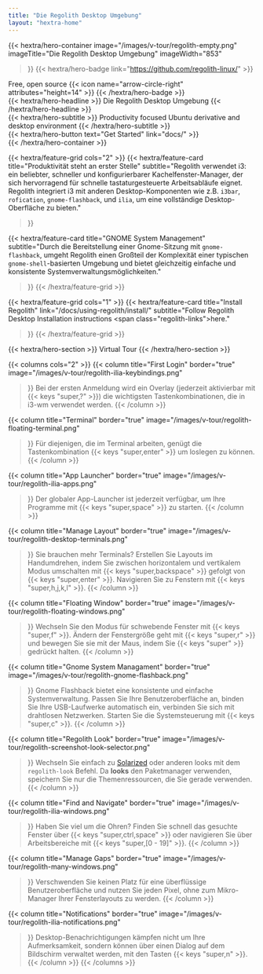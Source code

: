 ```yaml
---
title: "Die Regolith Desktop Umgebung"
layout: "hextra-home"
---
```


{{< hextra/hero-container
  image="/images/v-tour/regolith-empty.png"
  imageTitle="Die Regolith Desktop Umgebung"
  imageWidth="853"
>}}
{{< hextra/hero-badge link="https://github.com/regolith-linux/" >}}
  <div class="hx-w-2 hx-h-2 hx-rounded-full hx-bg-primary-400"></div>
  <span>Free, open source</span>
  {{< icon name="arrow-circle-right" attributes="height=14" >}}
{{< /hextra/hero-badge >}}

<div class="hx-mt-6 hx-mb-6">
{{< hextra/hero-headline >}}
  Die Regolith Desktop Umgebung
{{< /hextra/hero-headline >}}
</div>

<div class="hx-mt-6 hx-mb-6"">
{{< hextra/hero-subtitle >}}
  Productivity focused Ubuntu derivative and desktop environment
{{< /hextra/hero-subtitle >}}
</div>

<div class="hx-mt-6 hx-mb-6"">
{{< hextra/hero-button text="Get Started" link="docs/" >}}
</div>
{{< /hextra/hero-container >}}

<div class="hx-mt-6"></div>
<div class="hx-mt-6"></div>
<div class="hx-mt-6"></div>

{{< hextra/feature-grid cols="2" >}}
  {{< hextra/feature-card
    title="Produktivität steht an erster Stelle"
    subtitle="Regolith verwendet i3: ein beliebter, schneller und konfigurierbarer Kachelfenster-Manager, der sich hervorragend für schnelle tastaturgesteuerte Arbeitsabläufe eignet. Regolith integriert i3 mit anderen Desktop-Komponenten wie z.B. `i3bar`, `rofication`, `gnome-flashback`, und `ilia`, um eine vollständige Desktop-Oberfläche zu bieten."
  >}}

  {{< hextra/feature-card
    title="GNOME System Management"
    subtitle="Durch die Bereitstellung einer Gnome-Sitzung mit `gnome-flashback`, umgeht Regolith einen Großteil der Komplexität einer typischen `gnome-shell`-basierten Umgebung und bietet gleichzeitig einfache und konsistente Systemverwaltungsmöglichkeiten."
  >}}
{{< /hextra/feature-grid >}}

<div class="hx-mt-6"></div>

{{< hextra/feature-grid cols="1" >}}
  {{< hextra/feature-card
    title="Install Regolith"
    link="/docs/using-regolith/install/"
    subtitle="Follow Regolith Desktop Installation instructions <span class=\"regolith-links\">here</span>."
  >}}
{{< /hextra/feature-grid >}}

<div class="hx-mt-6 hx-mb-6"></div>
<div class="hx-mt-6 hx-mb-6"></div>
{{< hextra/hero-section >}}
  Virtual Tour
{{< /hextra/hero-section >}}

{{< columns cols="2" >}}
  {{< column
      title="First Login"
      border="true"
      image="/images/v-tour/regolith-ilia-keybindings.png"
  >}}
    Bei der ersten Anmeldung wird ein Overlay (jederzeit aktivierbar mit
    {{< keys "super,?" >}}) die wichtigsten Tastenkombinationen, die in i3-wm
    verwendet werden.
  {{< /column >}}

  {{< column
      title="Terminal"
      border="true"
      image="/images/v-tour/regolith-floating-terminal.png"
  >}}
    Für diejenigen, die im Terminal arbeiten, genügt die Tastenkombination
    {{< keys "super,enter" >}} um loslegen zu können.
  {{< /column >}}

  {{< column
      title="App Launcher"
      border="true"
      image="/images/v-tour/regolith-ilia-apps.png"
  >}}
    Der globaler App-Launcher ist jederzeit verfügbar, um Ihre Programme mit
    {{< keys "super,space" >}} zu starten.
  {{< /column >}}

  {{< column
      title="Manage Layout"
      border="true"
      image="/images/v-tour/regolith-desktop-terminals.png"
  >}}
    Sie brauchen mehr Terminals? Erstellen Sie Layouts im Handumdrehen, indem
    Sie zwischen horizontalem und vertikalem Modus umschalten mit
    {{< keys "super,backspace" >}} gefolgt von {{< keys "super,enter" >}}.
    Navigieren Sie zu Fenstern mit {{< keys "super,h,j,k,l" >}}.
  {{< /column >}}

  {{< column
    title="Floating Window"
    border="true"
    image="/images/v-tour/regolith-floating-windows.png"
  >}}
    Wechseln Sie den Modus für schwebende Fenster mit {{< keys "super,f" >}}.
    Ändern der Fenstergröße geht mit {{< keys "super,r" >}} und bewegen Sie sie
    mit der Maus, indem Sie {{< keys "super" >}} gedrückt halten.
  {{< /column >}}

  {{< column
      title="Gnome System Managament"
      border="true"
      image="/images/v-tour/regolith-gnome-flashback.png"
  >}}
    Gnome Flashback bietet eine konsistente und einfache Systemverwaltung. Passen
    Sie Ihre Benutzeroberfläche an, binden Sie Ihre USB-Laufwerke automatisch ein,
    verbinden Sie sich mit drahtlosen Netzwerken. Starten Sie die Systemsteuerung
    mit {{< keys "super,c" >}}.
  {{< /column >}}

  {{< column
      title="Regolith Look"
      border="true"
      image="/images/v-tour/regolith-screenshot-look-selector.png"
  >}}
    Wechseln Sie einfach zu <a href="https://ethanschoonover.com/solarized" class="regolith-links">Solarized</a>
    oder anderen looks mit dem <code>regolith-look</code> Befehl. Da
    <b>looks</b> den Paketmanager verwenden, speichern Sie nur die Themenressourcen,
    die Sie gerade verwenden.
  {{< /column >}}

  {{< column
      title="Find and Navigate"
      border="true"
      image="/images/v-tour/regolith-ilia-windows.png"
  >}}
    Haben Sie viel um die Ohren? Finden Sie schnell das gesuchte Fenster über
    {{< keys "super,ctrl,space" >}} oder navigieren Sie über Arbeitsbereiche mit
    {{< keys "super,[0 - 19]" >}}.
  {{< /column >}}

  {{< column
      title="Manage Gaps"
      border="true"
      image="/images/v-tour/regolith-many-windows.png"
  >}}
    Verschwenden Sie keinen Platz für eine überflüssige Benutzeroberfläche und
    nutzen Sie jeden Pixel, ohne zum Mikro-Manager Ihrer Fensterlayouts zu werden.
  {{< /column >}}

  {{< column
      title="Notifications"
      border="true"
      image="/images/v-tour/regolith-ilia-notifications.png"
  >}}
    Desktop-Benachrichtigungen kämpfen nicht um Ihre Aufmerksamkeit, sondern
    können über einen Dialog auf dem Bildschirm verwaltet werden, mit den
    Tasten {{< keys "super,n" >}}.
  {{< /column >}}
{{< /columns >}}
